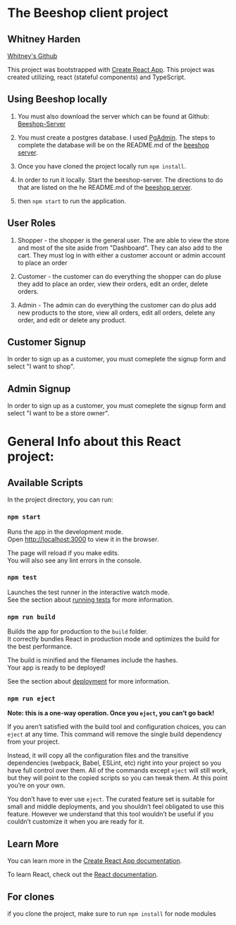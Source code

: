 # The Beeshop client project 
## Whitney Harden 
[Whitney's Github](https://github.com/wtharden3)

This project was bootstrapped with [Create React App](https://github.com/facebook/create-react-app). This project was created utilizing, react (stateful components) and TypeScript. 

## Using Beeshop locally

1. You must also download the server which can be found at Github: [Beeshop-Server](https://github.com/wtharden3/beeshop-server)

2. You must create a postgres database. I used [PgAdmin](https://www.pgadmin.org/download/). The steps to complete the database will be on the README.md of the [beeshop server](https://github.com/wtharden3/beeshop-server).

3. Once you have cloned the project locally run `npm install`.

4. In order to run it locally. Start the beeshop-server. The directions to do that are listed on the he README.md of the [beeshop server](https://github.com/wtharden3/beeshop-server).

5. then `npm start` to run the application.

## User Roles

1. Shopper - the shopper is the general user. The are able to view the store and most of the site aside from "Dashboard". They can also add to the cart. They must log in with either a customer account or admin account to place an order 

2. Customer - the customer can do everything the shopper can do pluse they add to place an order, view their orders, edit an order, delete orders. 

3. Admin - The admin can do everything the customer can do plus add new products to the store, view all orders, edit all orders, delete any order, and edit or delete any product.

## Customer Signup
In order to sign up as a customer, you must comeplete the signup form and select "I want to shop".


## Admin Signup
In order to sign up as a customer, you must comeplete the signup form and select "I want to be a store owner".


# General Info about this React project: 

## Available Scripts

In the project directory, you can run:

### `npm start`

Runs the app in the development mode.\
Open [http://localhost:3000](http://localhost:3000) to view it in the browser.

The page will reload if you make edits.\
You will also see any lint errors in the console.

### `npm test`

Launches the test runner in the interactive watch mode.\
See the section about [running tests](https://facebook.github.io/create-react-app/docs/running-tests) for more information.

### `npm run build`

Builds the app for production to the `build` folder.\
It correctly bundles React in production mode and optimizes the build for the best performance.

The build is minified and the filenames include the hashes.\
Your app is ready to be deployed!

See the section about [deployment](https://facebook.github.io/create-react-app/docs/deployment) for more information.

### `npm run eject`

**Note: this is a one-way operation. Once you `eject`, you can’t go back!**

If you aren’t satisfied with the build tool and configuration choices, you can `eject` at any time. This command will remove the single build dependency from your project.

Instead, it will copy all the configuration files and the transitive dependencies (webpack, Babel, ESLint, etc) right into your project so you have full control over them. All of the commands except `eject` will still work, but they will point to the copied scripts so you can tweak them. At this point you’re on your own.

You don’t have to ever use `eject`. The curated feature set is suitable for small and middle deployments, and you shouldn’t feel obligated to use this feature. However we understand that this tool wouldn’t be useful if you couldn’t customize it when you are ready for it.

## Learn More

You can learn more in the [Create React App documentation](https://facebook.github.io/create-react-app/docs/getting-started).

To learn React, check out the [React documentation](https://reactjs.org/).

## For clones

if you clone the project, make sure to run `npm install` for node modules

